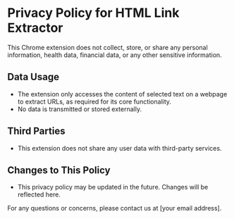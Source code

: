 # Privacy Policy for HTML Link Extractor

This Chrome extension does not collect, store, or share any personal information, health data, financial data, or any other sensitive information.

## Data Usage
- The extension only accesses the content of selected text on a webpage to extract URLs, as required for its core functionality.
- No data is transmitted or stored externally.

## Third Parties
- This extension does not share any user data with third-party services.

## Changes to This Policy
- This privacy policy may be updated in the future. Changes will be reflected here.

For any questions or concerns, please contact us at [your email address].
